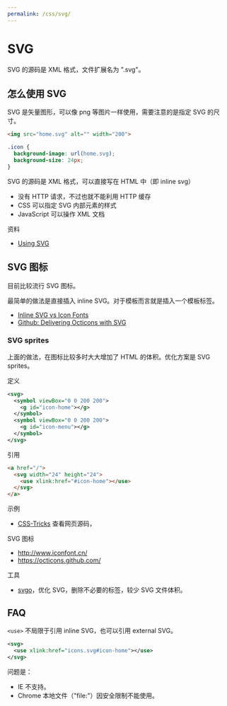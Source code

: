 ```yaml
---
permalink: /css/svg/
---
```


# SVG

SVG 的源码是 XML 格式，文件扩展名为 ".svg"。

## 怎么使用 SVG

SVG 是矢量图形，可以像 png 等图片一样使用，需要注意的是指定 SVG 的尺寸。

```html
<img src="home.svg" alt="" width="200">
```

```css
.icon {
  background-image: url(home.svg);
  background-size: 24px;
}
```

SVG 的源码是 XML 格式，可以直接写在 HTML 中（即 inline svg）

- 没有 HTTP 请求，不过也就不能利用 HTTP 缓存
- CSS 可以指定 SVG 内部元素的样式
- JavaScript 可以操作 XML 文档

资料

- [Using SVG](https://css-tricks.com/using-svg/)

## SVG 图标

目前比较流行 SVG 图标。

最简单的做法是直接插入 inline SVG。对于模板而言就是插入一个模板标签。

- [Inline SVG vs Icon Fonts](https://css-tricks.com/icon-fonts-vs-svg/)
- [Github: Delivering Octicons with SVG](https://github.com/blog/2112-delivering-octicons-with-svg)

### SVG sprites

上面的做法，在图标比较多时大大增加了 HTML 的体积。优化方案是 SVG sprites。

定义

```xml
<svg>
  <symbol viewBox="0 0 200 200">
    <g id="icon-home"></g>
  </symbol>
  <symbol viewBox="0 0 200 200">
    <g id="icon-menu"></g>
  </symbol>
</svg>
```

引用

```html
<a href="/">
  <svg width="24" height="24">
    <use xlink:href="#icon-home"></use>
  </svg>
</a>
```

示例

- [CSS-Tricks](https://css-tricks.com/) 查看网页源码，

SVG 图标

- <http://www.iconfont.cn/>
- <https://octicons.github.com/>

工具

- [svgo](https://github.com/svg/svgo)，优化 SVG，删除不必要的标签，较少 SVG 文件体积。

## FAQ

`<use>` 不局限于引用 inline SVG，也可以引用 external SVG。

```svg
<svg>
  <use xlink:href="icons.svg#icon-home"></use>
</svg>
```

问题是：

- IE 不支持。
- Chrome 本地文件（"file:"）因安全限制不能使用。
